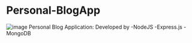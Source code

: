 # Personal-BlogApp
![image](https://user-images.githubusercontent.com/68532159/188896053-2dda7216-7ab8-4796-8d37-1b46ff98b47c.png)
Personal Blog Application:
Developed by
-NodeJS
-Express.js
-MongoDB
